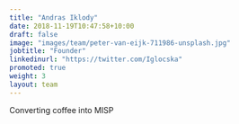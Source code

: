```yaml
---
title: "Andras Iklody"
date: 2018-11-19T10:47:58+10:00
draft: false
image: "images/team/peter-van-eijk-711986-unsplash.jpg"
jobtitle: "Founder"
linkedinurl: "https://twitter.com/Iglocska"
promoted: true
weight: 3
layout: team
---
```


Converting coffee into MISP
